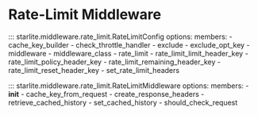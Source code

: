# Rate-Limit Middleware

::: starlite.middleware.rate_limit.RateLimitConfig
    options:
        members:
            - cache_key_builder
            - check_throttle_handler
            - exclude
            - exclude_opt_key
            - middleware
            - middleware_class
            - rate_limit
            - rate_limit_limit_header_key
            - rate_limit_policy_header_key
            - rate_limit_remaining_header_key
            - rate_limit_reset_header_key
            - set_rate_limit_headers

::: starlite.middleware.rate_limit.RateLimitMiddleware
    options:
        members:
            - __init__
            - cache_key_from_request
            - create_response_headers
            - retrieve_cached_history
            - set_cached_history
            - should_check_request

